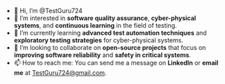 - 👋 Hi, I’m @TestGuru724
- 👀 I’m interested in **software quality assurance**, **cyber-physical systems**, and **continuous learning** in the field of testing.
- 🌱 I’m currently learning **advanced test automation techniques** and **exploratory testing strategies** for cyber-physical systems.
- 💞️ I’m looking to collaborate on **open-source projects** that focus on **improving software reliability** and **safety in critical systems**.
- 📫 How to reach me: You can send me a message on **LinkedIn** or **email me** at TestGuru724@gmail.com.

<!---
TestGuru724/TestGuru724 is a ✨ special ✨ repository because its `README.md` (this file) appears on your GitHub profile.
You can click the Preview link to take a look at your changes.
--->
